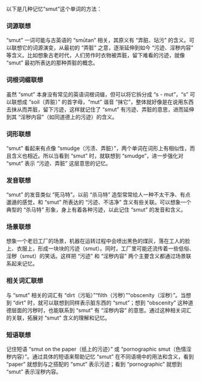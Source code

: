 以下是几种记忆“smut”这个单词的方法：

### 词源联想
“smut” 一词可能与古英语的 “smūtan” 相关，其原义有 “弄脏、玷污” 的含义。可以联想它的词源演变，从最初的 “弄脏” 之意，逐渐延伸到如今 “污迹、淫秽内容” 等含义。比如想象古老时代，人们劳作时衣物被弄脏，留下难看的污迹，就像 “smut” 最初所表达的那种弄脏的概念。

### 词根词缀联想
虽然 “smut” 本身没有常见的英语词根词缀，但可以将它拆分成 “s - mut”，“s” 可以联想成 “soil（弄脏）” 的首字母，“mut” 谐音 “抹它”，整体就好像是在说用东西去抹从而弄脏，留下污迹，这样就记住了 “smut” 有污迹、弄脏的意思，进而延伸到其 “淫秽内容”（如同道德上的污迹）的含义。

### 词形联想
“smut” 看起来有点像 “smudge（污渍、弄脏）”，两个单词在词形上有相似性，而且含义也相近。所以当看到 “smut” 时，就联想到 “smudge”，进一步强化对 “smut” 表示 “污迹、弄脏” 这层意思的记忆。

### 发音联想
“smut” 的发音类似 “死马特”。以前 “杀马特” 造型常常给人一种不太干净、有点邋遢的感觉，和 “smut” 所表达的 “污迹、不洁净” 含义有些关联。可以想象一个典型的 “杀马特” 形象，身上有着各种污迹，以此记住 “smut” 的发音和含义。

### 场景联想
想象一个老旧工厂的场景，机器在运转过程中会喷出黑色的煤灰，落在工人的脸上、衣服上，形成一块块的污迹（smut）。同时，工厂里可能还流传着一些低俗、淫秽（smut）的笑话。这样把 “污迹” 和 “淫秽内容” 两个主要含义都通过场景联系起来记忆。

### 相关词汇联想
与 “smut” 相关的词汇有 “dirt（污垢）”“filth（污秽）”“obscenity（淫秽）”。当想到 “dirt” 时，就可以联想到同样表示脏东西的 “smut”；想到 “obscenity” 这种道德层面的污秽时，也能联系到 “smut” 有 “淫秽内容” 的意思。通过这种相关词汇的关联，拓展对 “smut” 含义的理解和记忆。

### 短语联想
记住短语 “smut on the paper（纸上的污迹）” 或 “pornographic smut（色情淫秽内容）”。通过具体的短语来帮助记忆 “smut” 在不同语境中的用法和含义，看到 “paper” 就想到与之搭配的 “smut” 表示污迹；看到 “pornographic” 就想到 “smut” 表示淫秽内容。 